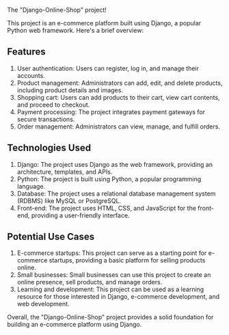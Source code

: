 The "Django-Online-Shop" project!

This project is an e-commerce platform built using Django, a popular Python web framework. Here's a brief overview:

## Features
1. User authentication: Users can register, log in, and manage their accounts.
2. Product management: Administrators can add, edit, and delete products, including product details and images.
3. Shopping cart: Users can add products to their cart, view cart contents, and proceed to checkout.
4. Payment processing: The project integrates payment gateways for secure transactions.
5. Order management: Administrators can view, manage, and fulfill orders.

## Technologies Used
1. Django: The project uses Django as the web framework, providing an architecture, templates, and APIs.
2. Python: The project is built using Python, a popular programming language.
3. Database: The project uses a relational database management system (RDBMS) like MySQL or PostgreSQL.
4. Front-end: The project uses HTML, CSS, and JavaScript for the front-end, providing a user-friendly interface.

## Potential Use Cases
1. E-commerce startups: This project can serve as a starting point for e-commerce startups, providing a basic platform for selling products online.
2. Small businesses: Small businesses can use this project to create an online presence, sell products, and manage orders.
3. Learning and development: This project can be used as a learning resource for those interested in Django, e-commerce development, and web development.

Overall, the "Django-Online-Shop" project provides a solid foundation for building an e-commerce platform using Django.
